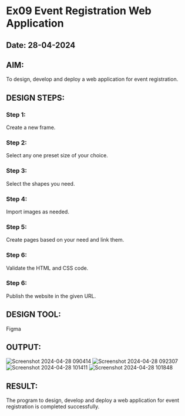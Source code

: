 # Ex09 Event Registration Web Application
## Date: 28-04-2024

## AIM:
To design, develop and deploy a web application for event registration.

## DESIGN STEPS:

### Step 1:
Create a new frame.

### Step 2:
Select any one preset size of your choice.

### Step 3:
Select the shapes you need.

### Step 4:
Import images as needed.

### Step 5:
Create pages based on your need and link them.

### Step 6:

Validate the HTML and CSS code.

### Step 6:

Publish the website in the given URL.

## DESIGN TOOL:
Figma


## OUTPUT:
![Screenshot 2024-04-28 090414](https://github.com/Prajin19/Figma/assets/144979377/36fc9498-dfd5-4cc9-b3a1-4d7534dd51a2)
![Screenshot 2024-04-28 092307](https://github.com/Prajin19/Figma/assets/144979377/701afb2e-72ba-4400-ab24-611da3b9c109)
![Screenshot 2024-04-28 101411](https://github.com/Prajin19/Figma/assets/144979377/61be19f9-6b10-4aea-a504-a5ffc46257a3)
![Screenshot 2024-04-28 101848](https://github.com/Prajin19/Figma/assets/144979377/cc0ffbd7-f612-4336-9929-ea866c5d2f3b)





## RESULT:
The program to design, develop and deploy a web application for event registration is completed successfully.
